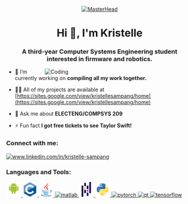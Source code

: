<p align="center">
  <a href="https://rishavchanda.io">
    <img src="https://media1.tenor.com/m/1VEnfKkMGikAAAAd/lofi-girl-music.gif" alt="MasterHead"/>
  </a>
</p>

<h1 align="center">Hi 👋, I'm Kristelle</h1>
<h3 align="center">A third-year Computer Systems Engineering student interested in firmware and robotics.</h3>

<img align="right" alt="Coding" width="400" src="https://media1.tenor.com/m/y2JXkY1pXkwAAAAC/cat-computer.gif">

- 🔭 I’m currently working on **compiling all my work together.**

- 👨‍💻 All of my projects are available at [https://sites.google.com/view/kristellesampang/home](https://sites.google.com/view/kristellesampang/home)

- 💬 Ask me about **ELECTENG/COMPSYS 209**

- ⚡ Fun fact **I got free tickets to see Taylor Swift!**

<h3 align="left">Connect with me:</h3>
<p align="left">
<a href="https://linkedin.com/in/www.linkedin.com/in/kristelle-sampang" target="blank"><img align="center" src="https://raw.githubusercontent.com/rahuldkjain/github-profile-readme-generator/master/src/images/icons/Social/linked-in-alt.svg" alt="www.linkedin.com/in/kristelle-sampang" height="30" width="40" /></a>
</p>

<h3 align="left">Languages and Tools:</h3>
<p align="left"> <a href="https://developer.android.com" target="_blank" rel="noreferrer"> <img src="https://raw.githubusercontent.com/devicons/devicon/master/icons/android/android-original-wordmark.svg" alt="android" width="40" height="40"/> </a> <a href="https://www.cprogramming.com/" target="_blank" rel="noreferrer"> <img src="https://raw.githubusercontent.com/devicons/devicon/master/icons/c/c-original.svg" alt="c" width="40" height="40"/> </a> <a href="https://www.java.com" target="_blank" rel="noreferrer"> <img src="https://raw.githubusercontent.com/devicons/devicon/master/icons/java/java-original.svg" alt="java" width="40" height="40"/> </a> <a href="https://www.mathworks.com/" target="_blank" rel="noreferrer"> <img src="https://upload.wikimedia.org/wikipedia/commons/2/21/Matlab_Logo.png" alt="matlab" width="40" height="40"/> </a> <a href="https://pandas.pydata.org/" target="_blank" rel="noreferrer"> <img src="https://raw.githubusercontent.com/devicons/devicon/2ae2a900d2f041da66e950e4d48052658d850630/icons/pandas/pandas-original.svg" alt="pandas" width="40" height="40"/> </a> <a href="https://www.python.org" target="_blank" rel="noreferrer"> <img src="https://raw.githubusercontent.com/devicons/devicon/master/icons/python/python-original.svg" alt="python" width="40" height="40"/> </a> <a href="https://pytorch.org/" target="_blank" rel="noreferrer"> <img src="https://www.vectorlogo.zone/logos/pytorch/pytorch-icon.svg" alt="pytorch" width="40" height="40"/> </a> <a href="https://www.qt.io/" target="_blank" rel="noreferrer"> <img src="https://upload.wikimedia.org/wikipedia/commons/0/0b/Qt_logo_2016.svg" alt="qt" width="40" height="40"/> </a> <a href="https://www.tensorflow.org" target="_blank" rel="noreferrer"> <img src="https://www.vectorlogo.zone/logos/tensorflow/tensorflow-icon.svg" alt="tensorflow" width="40" height="40"/> </a> </p>

<br>
<br>
<!-- <p><img align="center" src="https://github-readme-streak-stats.herokuapp.com/?user=kristellesampang&" alt="kristellesampang" /></p> -->
